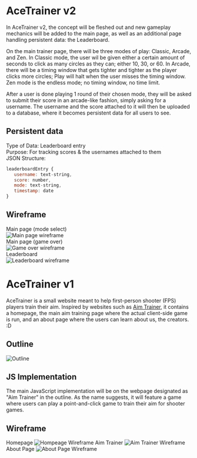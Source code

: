 # AceTrainer v2

In AceTrainer v2, the concept will be fleshed out and new gameplay mechanics will be added to the main page, as well as an additional page handling persistent data: the Leaderboard. 

On the main trainer page, there will be three modes of play: Classic, Arcade, and Zen. In Classic mode, the user wil be given either a certain amount of seconds to click as many circles as they can; either 10, 30, or 60. In Arcade, there will be a timing window that gets tighter and tighter as the player clicks more circles; Play will halt when the user misses the timing window. Zen mode is the endless mode; no timing window, no time limit.

After a user is done playing 1 round of their chosen mode, they will be asked to submit their score in an arcade-like fashion, simply asking for a username. The username and the score attached to it will then be uploaded to a database, where it becomes persistent data for all users to see. 

## Persistent data

Type of Data: Leaderboard entry <br> 
Purpose: For tracking scores & the usernames attached to them<br> 
JSON Structure:<br> 
```js
leaderboardEntry {
   username: text-string,
   score: number,
   mode: text-string,
   timestamp: date
}
```

## Wireframe
Main page (mode select) <br>
![Main page wireframe](https://media.discordapp.net/attachments/1145631599329816676/1354452933084708955/modeSelect.png?ex=67e55817&is=67e40697&hm=d71e633442f965bcfb2a61ef916e18b8bb812d10712879ad4a7ab78870af8026&=&format=webp&quality=lossless&width=1423&height=800) <br>
Main page (game over) <br>
![Game over wireframe](https://media.discordapp.net/attachments/1145631599329816676/1354450699479547935/gameOver.png?ex=67e55603&is=67e40483&hm=86843b2bf108974b2fddf9c81f635f4b60cc540165144224dab34a7a336e5512&=&format=webp&quality=lossless&width=1423&height=800) <br>
Leaderboard <br>
![Leaderboard wireframe](https://media.discordapp.net/attachments/1145631599329816676/1354450699806576810/leaderboard.png?ex=67e55603&is=67e40483&hm=bf7a7054a31d10790644db695332bc1737908629f33e5aacf96e44f388aadf57&=&format=webp&quality=lossless&width=1423&height=800) <br>

# AceTrainer v1

AceTrainer is a small website meant to help first-person shooter (FPS) players train their aim. Inspired by websites such as [Aim Trainer](aimtrainer.io), it contains a homepage, the main aim training page where the actual client-side game is run, and an about page where the users can learn about us, the creators. :D

## Outline

![Outline](https://cdn.glitch.global/a9413874-f915-45a1-b999-184de4854695/Homepage.png?v=1731943452807)


## JS Implementation

The main JavaScript implementation will be on the webpage designated as "Aim Trainer" in the outline. As the name suggests, it will feature a game where users can play a point-and-click game to train their aim for shooter games.

## Wireframe
Homepage 
![Hompeage Wireframe](https://cdn.glitch.global/a9413874-f915-45a1-b999-184de4854695/homepagewireframe.png?v=1734624045670)
Aim Trainer 
![Aim Trainer Wireframe](https://cdn.glitch.global/a9413874-f915-45a1-b999-184de4854695/aimtrainerwireframe.png?v=1734624631551)
About Page
![About Page Wireframe](https://cdn.glitch.global/a9413874-f915-45a1-b999-184de4854695/aboutwireframe.png?v=1734624637725)



